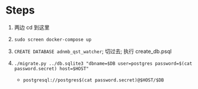 # Steps

1. 两边 cd 到这里

2. `sudo screen docker-compose up`

3. `CREATE DATABASE adnmb_qst_watcher`; 切过去; 执行 create_db.psql

4. `./migrate.py ../db.sqlite3 "dbname=$DB user=postgres password=$(cat password.secret) host=$HOST"`
    * `postgresql://postgres$(cat password.secret)@$HOST/$DB`